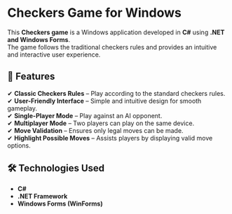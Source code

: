 # Checkers Game for Windows

This **Checkers game** is a Windows application developed in **C#** using **.NET and Windows Forms**.  
The game follows the traditional checkers rules and provides an intuitive and interactive user experience.

## 🚀 Features

✔ **Classic Checkers Rules** – Play according to the standard checkers rules.  
✔ **User-Friendly Interface** – Simple and intuitive design for smooth gameplay.  
✔ **Single-Player Mode** – Play against an AI opponent.  
✔ **Multiplayer Mode** – Two players can play on the same device.  
✔ **Move Validation** – Ensures only legal moves can be made.  
✔ **Highlight Possible Moves** – Assists players by displaying valid move options.  

## 🛠 Technologies Used

- **C#**
- **.NET Framework**
- **Windows Forms (WinForms)**

